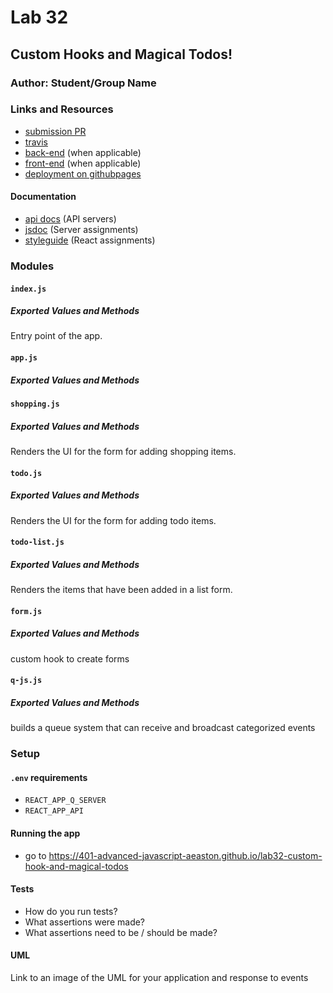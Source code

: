 # Lab 32

## Custom Hooks and Magical Todos!

### Author: Student/Group Name

### Links and Resources
* [submission PR](http://xyz.com)
* [travis](http://xyz.com)
* [back-end](http://xyz.com) (when applicable)
* [front-end](http://xyz.com) (when applicable)
* [deployment on githubpages](https://401-advanced-javascript-aeaston.github.io/lab32-custom-hook-and-magical-todos)

#### Documentation
* [api docs](http://xyz.com) (API servers)
* [jsdoc](http://xyz.com) (Server assignments)
* [styleguide](http://xyz.com) (React assignments)

### Modules
#### `index.js`
##### Exported Values and Methods

Entry point of the app.

#### `app.js`
##### Exported Values and Methods



#### `shopping.js`
##### Exported Values and Methods

Renders the UI for the form for adding shopping items.

#### `todo.js`
##### Exported Values and Methods

Renders the UI for the form for adding todo items.

#### `todo-list.js`
##### Exported Values and Methods

Renders the items that have been added in a list form.

#### `form.js`
##### Exported Values and Methods

custom hook to create forms

#### `q-js.js`
##### Exported Values and Methods

builds a queue system that can receive and broadcast categorized events

### Setup
#### `.env` requirements
* `REACT_APP_Q_SERVER` 
* `REACT_APP_API` 

#### Running the app
* go to https://401-advanced-javascript-aeaston.github.io/lab32-custom-hook-and-magical-todos
  
#### Tests
* How do you run tests?
* What assertions were made?
* What assertions need to be / should be made?

#### UML
Link to an image of the UML for your application and response to events
